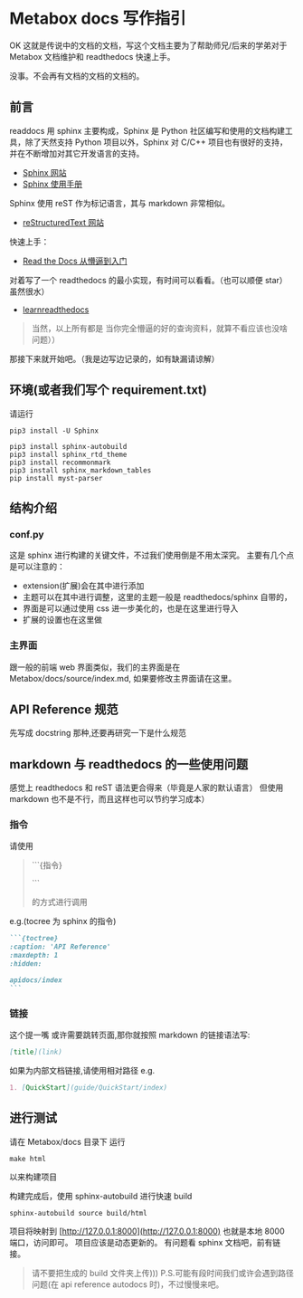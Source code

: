 # Metabox docs 写作指引

OK 这就是传说中的文档的文档，写这个文档主要为了帮助师兄/后来的学弟对于 Metabox 文档维护和 readthedocs 快速上手。

没事。不会再有文档的文档的文档的。

## 前言

readdocs 用 sphinx 主要构成，Sphinx 是 Python 社区编写和使用的文档构建工具，除了天然支持 Python 项目以外，Sphinx 对 C/C++ 项目也有很好的支持，并在不断增加对其它开发语言的支持。

- [Sphinx 网站](http://sphinx-doc.org/)
- [Sphinx 使用手册](https://zh-sphinx-doc.readthedocs.io/en/latest/index.html)

Sphinx 使用 reST 作为标记语言，其与 markdown 非常相似。

- [reStructuredText 网站](http://docutils.sf.net/rst.html)

快速上手：

- [Read the Docs 从懵逼到入门](https://blog.csdn.net/lu_embedded/article/details/109006380)

对着写了一个 readthedocs 的最小实现，有时间可以看看。（也可以顺便 star）虽然很水）

- [learnreadthedocs](https://github.com/hohq/learn_readdocs)

> 当然，以上所有都是 当你完全懵逼的好的查询资料，就算不看应该也没啥问题））

那接下来就开始吧。（我是边写边记录的，如有缺漏请谅解）

## 环境(或者我们写个 requirement.txt)

请运行

```shell
pip3 install -U Sphinx

pip3 install sphinx-autobuild
pip3 install sphinx_rtd_theme
pip3 install recommonmark
pip3 install sphinx_markdown_tables
pip install myst-parser
```

## 结构介绍

### conf.py

这是 sphinx 进行构建的关键文件，不过我们使用倒是不用太深究。
主要有几个点是可以注意的：

- extension(扩展)会在其中进行添加
- 主题可以在其中进行调整，这里的主题一般是 readthedocs/sphinx 自带的，
- 界面是可以通过使用 css 进一步美化的，也是在这里进行导入
- 扩展的设置也在这里做

### 主界面

跟一般的前端 web 界面类似，我们的主界面是在 Metabox/docs/source/index.md, 如果要修改主界面请在这里。

## API Reference 规范

先写成 docstring 那种,还要再研究一下是什么规范

## markdown 与 readthedocs 的一些使用问题

感觉上 readthedocs 和 reST 语法更合得来（毕竟是人家的默认语言）
但使用 markdown 也不是不行，而且这样也可以节约学习成本）

### 指令

请使用

> \```{指令}
>
> \```
>
> 的方式进行调用

e.g.(tocree 为 sphinx 的指令)

````markdown
```{toctree}
:caption: 'API Reference'
:maxdepth: 1
:hidden:

apidocs/index
```
````

### 链接

这个提一嘴
或许需要跳转页面,那你就按照 markdown 的链接语法写:

```markdown
[title](link)
```

如果为内部文档链接,请使用相对路径
e.g.

```markdown
1. [QuickStart](guide/QuickStart/index)
```

## 进行测试

请在 Metabox/docs 目录下
运行

```shell
make html
```

以来构建项目

构建完成后，使用 sphinx-autobuild 进行快速 build

```shell
sphinx-autobuild source build/html
```

项目将映射到 [http://127.0.0.1:8000](http://127.0.0.1:8000) 也就是本地 8000 端口，访问即可。
项目应该是动态更新的。
有问题看 sphinx 文档吧，前有链接。

> 请不要把生成的 build 文件夹上传)))
> P.S.可能有段时间我们或许会遇到路径问题(在 api reference autodocs 时)，不过慢慢来吧。
